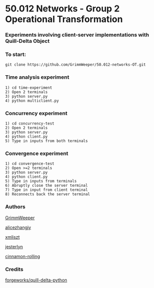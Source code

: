 # 50.012 Networks - Group 2 Operational Transformation

### Experiments involving client-server implementations with Quill-Delta Object

### To start:
```git clone https://github.com/GrimmWeeper/50.012-networks-OT.git```

### Time analysis experiment

```
1) cd time-experiment
2) Open 2 terminals
3) python server.py
4) python multiclient.py
```

### Concurrency experiment

```
1) cd concurrency-test
2) Open 2 terminals
3) python server.py
4) python client.py
5) Type in inputs from both terminals
```

### Convergence experiment

```
1) cd convergence-test
2) Open >=2 terminals
3) python server.py
4) python client.py
5) Type in inputs from terminals
6) Abruptly close the server terminal
7) Type in input from client terminal
8) Reconnects back the server terminal
```

### Authors
[GrimmWeeper](https://github.com/GrimmWeeper)

[alicezhangjy](https://github.com/alicezhangjy)

[xmliszt](https://github.com/xmliszt)

[jesterlyn](https://github.com/jesterlyn)

[cinnamon-rolling](https://github.com/cinnamon-rolling)

### Credits
[forgeworks/quill-delta-python](https://github.com/forgeworks/quill-delta-python)

